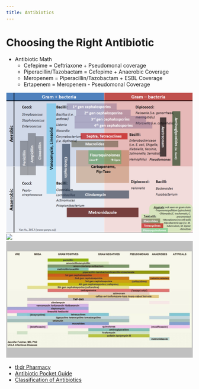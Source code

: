 ```yaml
---
title: Antibiotics
---
```


# Choosing the Right Antibiotic

- Antibiotic Math
	- Cefepime = Ceftriaxone + Pseudomonal coverage
	- Piperacillin/Tazobactam = Cefepime + Anaerobic Coverage
	- Meropenem = Piperacillin/Tazobactam + ESBL Coverage
	- Ertapenem = Meropenem - Pseudomonal Coverage


![](/img/Antibiotic%20Coverage%20Graph%201.png)
![](/img/Coverage%20Graph%201.png)
![](/img/antibiotic%20coverage%20graph%202.jpg)

- [tl;dr Pharmacy](/pdfs/tldr_antibiotics_cheatsheet.pdf)
- [Antibiotic Pocket Guide](/pdfs/Antibiotic%20Pocket%20Guide.pdf)
- [Classification of Antibiotics](/img/Classification%20of%20Antibiotics.png)